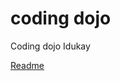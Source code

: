 # coding dojo
Coding dojo Idukay

[Readme](http://levelap-dev.github.io/codong_dojo/docs/coding_dojo.pdf)
